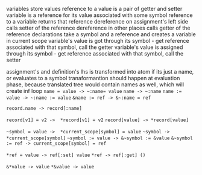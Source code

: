 variables store values
reference to a value is a pair of getter and setter
variable is a reference for its value associated with some symbol
reference to a variable returns that reference
dereference on assignment's left side calls setter of the reference
dereference in other places calls getter of the reference
declarations take a symbol and a reference and creates a variable in current scope
variable's value is got through its symbol - get reference associated with that symbol, call the getter
variable's value is assigned through its symbol - get reference associated with that symbol, call the setter

assignment's and definition's lhs is transformed into atom if its just a name, or evaluates to a symbol
tranaformantion should happen at evaluation phase, because translated tree would contain names as well, which will create inf loop
`name = value -> ~:name= value`
`name -> ~:name`
`name := value -> ~:name := value`
`&name := ref -> &~:name = ref`

`record.name -> record[:name]`

`record[v1] = v2 ->  *record[v1] = v2`
`record[value] -> *record[value]`

`~symbol = value ->  *current_scope[symbol] = value`
`~symbol -> *current_scope[symbol]`
`~symbol := value -> &~symbol := &value`
`&~symbol := ref -> current_scope[symbol] = ref`

`*ref = value -> ref[:set] value`
`*ref -> ref[:get] ()`

`&*value -> value`
`*&value -> value`
